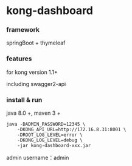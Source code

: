 # kong-dashboard

### framework

springBoot + thymeleaf

### features

for kong version 1.1+

including swagger2-api

### install & run

java 8.0 +, maven 3 +

    
    java -DADMIN_PASSWORD=12345 \
        -DKONG_API_URL=http://172.16.8.31:8001 \
        -DROOT_LOG_LEVEL=error \
        -DKONG_LOG_LEVEL=debug \
        -jar kong-dashboard-xxx.jar 
    
admin username：admin